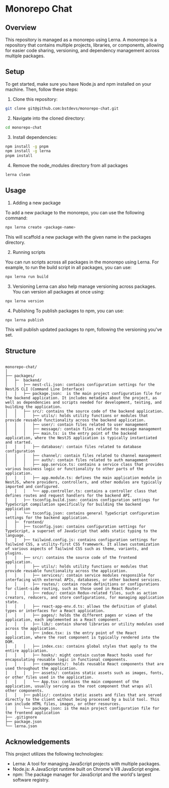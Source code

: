 # Monorepo Chat

## Overview

This repository is managed as a monorepo using Lerna. A monorepo is a repository that contains multiple projects, libraries, or components, allowing for easier code sharing, versioning, and dependency management across multiple packages.

## Setup

To get started, make sure you have Node.js and npm installed on your machine. Then, follow these steps:

1. Clone this repository:

```bash
git clone git@github.com:bstdevs/monorepo-chat.git
```

2. Navigate into the cloned directory:

```bash
cd monorepo-chat
```   

3. Install dependencies:

```bash
npm install -g pnpm
npm install -g lerna
pnpm install
```

4. Remove the node_modules directory from all packages

```bash
lerna clean
```

## Usage
1. Adding a new package
   
To add a new package to the monorepo, you can use the following command:
```bash
npx lerna create <package-name>
```
This will scaffold a new package with the given name in the packages directory.

2. Running scripts

You can run scripts across all packages in the monorepo using Lerna. For example, to run the build script in all packages, you can use:
```bash
npx lerna run build
```

3. Versioning
Lerna can also help manage versioning across packages. You can version all packages at once using:
```bash
npx lerna version
```

4. Publishing
To publish packages to npm, you can use:
```bash
npx lerna publish
```
This will publish updated packages to npm, following the versioning you've set.

## Structure

```

monorepo-chat/
│
├── packages/
│   ├─  backend/
│   │   ├── nest-cli.json: contains configuration settings for the NestJS CLI (Command Line Interface)
│   │   ├── package.json:  is the main project configuration file for the backend application. It includes metadata about the project, as well as dependencies and scripts needed for development, testing, and building the application.
│   │   ├── src/: contains the source code of the backend application.
│   │   │   ├── utils/: holds utility functions or modules that provide reusable functionality across the backend application.
│   │   │   ├── user/: contain files related to user management
│   │   │   ├── message/: contain files related to message management
│   │   │   ├── main.ts: is the entry point of the backend application, where the NestJS application is typically instantiated and started.
│   │   │   ├── database/: contain files related to database configuration
│   │   │   ├── channel/: contain files related to channel management
│   │   │   ├── auth/: contain files related to auth management
│   │   │   ├── app.service.ts: contains a service class that provides various business logic or functionality to other parts of the application.
│   │   │   ├── app.module.ts: defines the main application module in NestJS, where providers, controllers, and other modules are typically imported and configured.
│   │   │   └── app.controller.ts: contains a controller class that defines routes and request handlers for the backend API.
│   │   ├── tsconfig.build.json: contains configuration settings for TypeScript compilation specifically for building the backend application
│   │   └── tsconfig.json: contains general TypeScript configuration settings for the backend application.
│   ├─  frontend/
│   │   ├── tsconfig.json: contains configuration settings for TypeScript, a superset of JavaScript that adds static typing to the language. 
│   │   ├── tailwind.config.js: contains configuration settings for Tailwind CSS, a utility-first CSS framework. It allows customization of various aspects of Tailwind CSS such as theme, variants, and plugins.
│   │   ├── src/: contains the source code of the frontend application.
│   │   │   ├── utils/: holds utility functions or modules that provide reusable functionality across the application.
│   │   │   ├── services/: contain service modules responsible for interfacing with external APIs, databases, or other backend services.
│   │   │   ├── routes/: contain route definitions or configurations for client-side routing, such as those used in React Router.
│   │   │   ├── redux/: contain Redux-related files, such as action creators, reducers, and store configurations, for managing application state.
│   │   │   ├── react-app-env.d.ts: allows the definition of global types or interfaces for a React application.
│   │   │   ├── pages/: holds the different pages or views of the application, each implemented as a React component.
│   │   │   ├── lib/: contain shared libraries or utility modules used across the application.
│   │   │   ├── index.tsx: is the entry point of the React application, where the root component is typically rendered into the DOM.
│   │   │   ├── index.css: contains global styles that apply to the entire application.
│   │   │   ├── hooks/: might contain custom React hooks used for encapsulating reusable logic in functional components.
│   │   │   ├── components/:  holds reusable React components that are used throughout the application.
│   │   │   ├── assets/: contains static assets such as images, fonts, or other files used in the application.
│   │   │   └── App.tsx: contains the main component of the application, usually serving as the root component that wraps all other components.
│   │   ├── public/: contains static assets and files that are served directly to the client without being processed by a build tool. This can include HTML files, images, or other resources.
│   │   └── package.json: is the main project configuration file for the frontend application
├── .gitignore
├── package.json
└── lerna.json

```

## Acknowledgements

This project utilizes the following technologies:

- Lerna: A tool for managing JavaScript projects with multiple packages.
- Node.js: A JavaScript runtime built on Chrome's V8 JavaScript engine.
- npm: The package manager for JavaScript and the world's largest software registry.